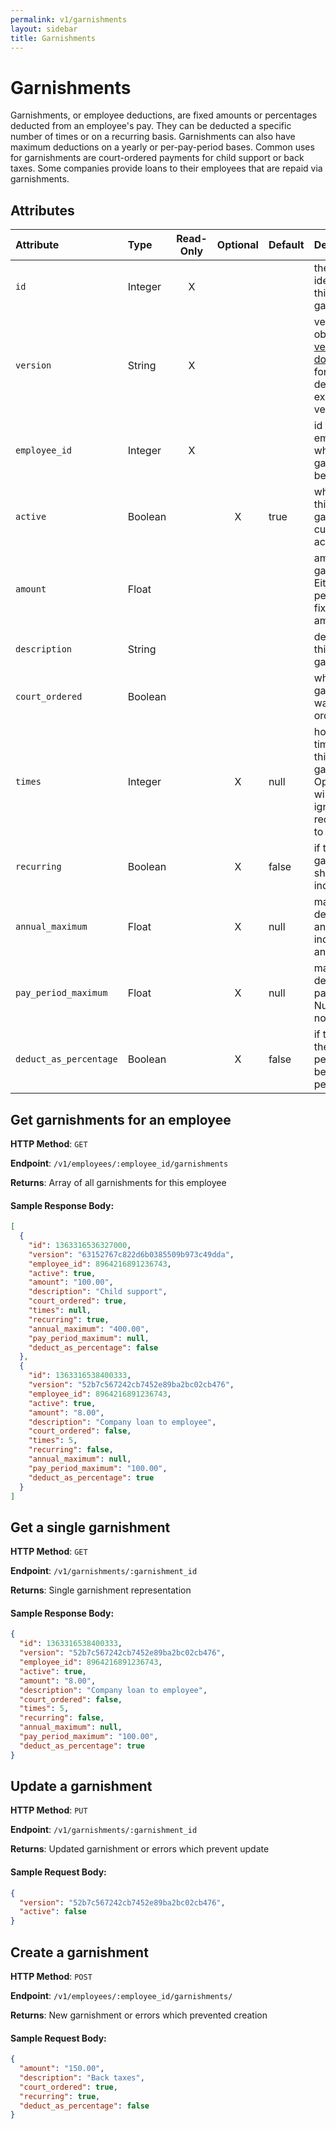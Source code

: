 ```yaml
---
permalink: v1/garnishments
layout: sidebar
title: Garnishments
---
```


# Garnishments

Garnishments, or employee deductions, are fixed amounts or percentages deducted from an employee's pay. They can be deducted a specific number of times or on a recurring basis. Garnishments can also have maximum deductions on a yearly or per-pay-period bases. Common uses for garnishments are court-ordered payments for child support or back taxes. Some companies provide loans to their employees that are repaid via garnishments.

## Attributes

| Attribute                     | Type              | Read-Only | Optional | Default | Description
| :----------                   |:-------------     |:---------:|:--------:|:--------|:-------------
| `id`                          | Integer           |     X     |          |         | the unique identifier of this garnishment
| `version`                     | String            |     X     |          |         | version of this object. See <a href="/v1/considerations/versioning/">the versioning documentation</a> for a more in depth explaination of versions
| `employee_id`                 | Integer           |     X     |          |         | id for the employee to which this garnishment belongs
| `active`                      |  Boolean          |           |     X    | true    | whether or not this garnishment is currently active
| `amount`                      |  Float            |           |          |         | amount of the garnisment. Either a percentage or fixed dollar amount.
| `description`                 | String            |           |          |         | description of this garnishment
| `court_ordered`               | Boolean           |           |          |         | whether this garnishment was court ordered
| `times`                       | Integer           |           |     X    | null    | how many times to apply this garnisment. Optional (and will be ignored) if recurring is set to `true`
| `recurring`                   | Boolean           |           |     X    | false   | if this garnishment should recur indefinitely
| `annual_maximum`              | Float             |           |     X    | null    | maximum deduction per annum. Null indicates no annual limit
| `pay_period_maximum`          | Float             |           |     X    | null    | maximum deduction per pay period. Null indicates no annual limit
| `deduct_as_percentage`        | Boolean           |           |     X    | false   | if true, treats the `amount` as a percentage to be deducted per pay period


## Get garnishments for an employee

**HTTP Method**: `GET`

**Endpoint**: `/v1/employees/:employee_id/garnishments`

**Returns**: Array of all garnishments for this employee

#### Sample Response Body:

```json
[
  {
    "id": 1363316536327000,
    "version": "63152767c822d6b0385509b973c49dda",
    "employee_id": 8964216891236743,
    "active": true,
    "amount": "100.00",
    "description": "Child support",
    "court_ordered": true,
    "times": null,
    "recurring": true,
    "annual_maximum": "400.00",
    "pay_period_maximum": null,
    "deduct_as_percentage": false
  },
  {
    "id": 1363316538400333,
    "version": "52b7c567242cb7452e89ba2bc02cb476",
    "employee_id": 8964216891236743,
    "active": true,
    "amount": "8.00",
    "description": "Company loan to employee",
    "court_ordered": false,
    "times": 5,
    "recurring": false,
    "annual_maximum": null,
    "pay_period_maximum": "100.00",
    "deduct_as_percentage": true
  }
]
```

## Get a single garnishment

**HTTP Method**: `GET`

**Endpoint**: `/v1/garnishments/:garnishment_id`

**Returns**: Single garnishment representation

#### Sample Response Body:

```json
{
  "id": 1363316538400333,
  "version": "52b7c567242cb7452e89ba2bc02cb476",
  "employee_id": 8964216891236743,
  "active": true,
  "amount": "8.00",
  "description": "Company loan to employee",
  "court_ordered": false,
  "times": 5,
  "recurring": false,
  "annual_maximum": null,
  "pay_period_maximum": "100.00",
  "deduct_as_percentage": true
}
```

## Update a garnishment

**HTTP Method**: `PUT`

**Endpoint**: `/v1/garnishments/:garnishment_id`

**Returns**: Updated garnishment or errors which prevent update

#### Sample Request Body:

```json
{
  "version": "52b7c567242cb7452e89ba2bc02cb476",
  "active": false
}
```

## Create a garnishment

**HTTP Method**: `POST`

**Endpoint**: `/v1/employees/:employee_id/garnishments/`

**Returns**: New garnishment or errors which prevented creation

#### Sample Request Body:

```json
{
  "amount": "150.00",
  "description": "Back taxes",
  "court_ordered": true,
  "recurring": true,
  "deduct_as_percentage": false
}
```
